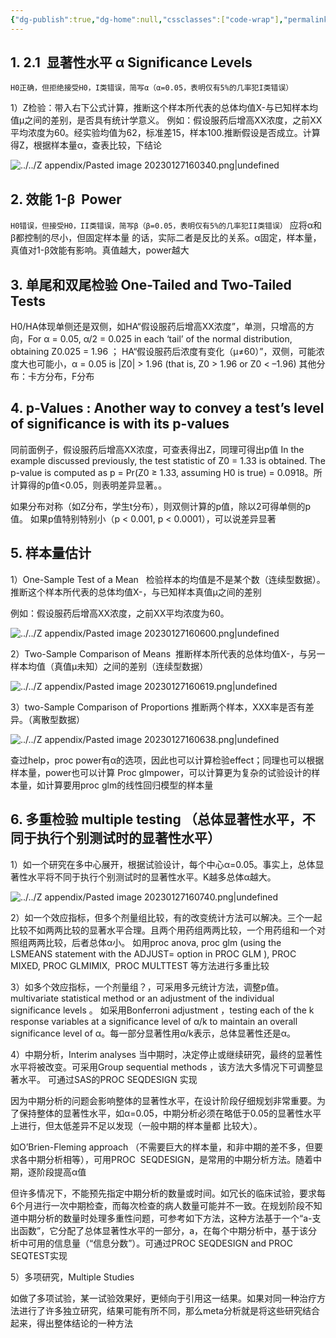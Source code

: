 ```yaml
---
{"dg-publish":true,"dg-home":null,"cssclasses":["code-wrap"],"permalink":"/03 STAT/书中的统计知识/第02章 假设检验相关概念/","dgPassFrontmatter":true}
---
```


## 1. 2.1  显著性水平 α Significance Levels

`H0正确，但拒绝接受H0，I类错误，简写α（α=0.05，表明仅有5%的几率犯I类错误）`

1）Z检验：带入右下公式计算，推断这个样本所代表的总体均值X-与已知样本均值μ之间的差别，是否具有统计学意义。
例如：假设服药后增高XX浓度，之前XX平均浓度为60。经实验均值为62，标准差15，样本100.推断假设是否成立。计算得Z，根据样本量α，查表比较，下结论

![../../Z appendix/Pasted image 20230127160340.png|undefined](/img/user/Z%20appendix/Pasted%20image%2020230127160340.png)

## 2. 效能 1-β  Power

`H0错误，但接受H0，II类错误，简写β（β=0.05，表明仅有5%的几率犯II类错误）`
应将α和β都控制的尽小，但固定样本量 的话，实际二者是反比的关系。α固定，样本量，真值对1-β效能有影响。真值越大，power越大

## 3. 单尾和双尾检验 One-Tailed and Two-Tailed Tests

H0/HA体现单侧还是双侧，如HA“假设服药后增高XX浓度”，单测，只增高的方向，For α = 0.05, α/2 = 0.025 in each ‘tail’ of the normal distribution, obtaining Z0.025 = 1.96 ；
HA“假设服药后浓度有变化（μ≠60）”，双侧，可能浓度大也可能小，α = 0.05 is |Z0| > 1.96 (that is, Z0 > 1.96 or Z0 < –1.96)
其他分布：卡方分布，F分布

## 4. p-Values : Another way to convey a test’s level of significance is with its p-values

同前面例子，假设服药后增高XX浓度，可查表得出Z，同理可得出p值
In the example discussed previously, the test statistic of Z0 = 1.33 is obtained. The p-value is computed as p = Pr(Z0 ≥ 1.33, assuming H0 is true) = 0.0918。所计算得的p值<0.05，则表明差异显著。。

如果分布对称（如Z分布，学生t分布），则双侧计算的p值，除以2可得单侧的p值。
如果p值特别特别小（p < 0.001, p < 0.0001），可以说差异显著

## 5. 样本量估计

1）One-Sample Test of a Mean   检验样本的均值是不是某个数（连续型数据）。推断这个样本所代表的总体均值X-，与已知样本真值μ之间的差别

例如：假设服药后增高XX浓度，之前XX平均浓度为60。

![../../Z appendix/Pasted image 20230127160600.png|undefined](/img/user/Z%20appendix/Pasted%20image%2020230127160600.png)

2）Two-Sample Comparison of Means  推断样本所代表的总体均值X-，与另一样本均值（真值μ未知）之间的差别（连续型数据）

![../../Z appendix/Pasted image 20230127160619.png|undefined](/img/user/Z%20appendix/Pasted%20image%2020230127160619.png)

3）two-Sample Comparison of Proportions 推断两个样本，XXX率是否有差异。（离散型数据）

![../../Z appendix/Pasted image 20230127160638.png|undefined](/img/user/Z%20appendix/Pasted%20image%2020230127160638.png)

查过help，proc power有α的选项，因此也可以计算检验effect；同理也可以根据样本量，power也可以计算
Proc glmpower，可以计算更为复杂的试验设计的样本量，如计算要用proc glm的线性回归模型的样本量

## 6. 多重检验 multiple testing （总体显著性水平，不同于执行个别测试时的显著性水平）

1）如一个研究在多中心展开，根据试验设计，每个中心α=0.05。事实上，总体显著性水平将不同于执行个别测试时的显著性水平。K越多总体α越大。

![../../Z appendix/Pasted image 20230127160740.png|undefined](/img/user/Z%20appendix/Pasted%20image%2020230127160740.png)

2）如一个效应指标，但多个剂量组比较，有的改变统计方法可以解决。三个一起比较不如两两比较的显著水平合理。且两个用药组两两比较，一个用药组和一个对照组两两比较，后者总体α小。
如用proc anova, proc glm (using the LSMEANS statement with the ADJUST= option in PROC GLM ), PROC MIXED, PROC GLMIMIX,  PROC MULTTEST 等方法进行多重比较

3）如多个效应指标，一个剂量组？，可采用多元统计方法，调整p值。multivariate statistical method or an adjustment of the individual significance levels 。
如采用Bonferroni adjustment ，testing each of the k response variables at a significance level of α/k to maintain an overall significance level of α。每一部分显著性用α/k表示，总体显著性还是α。

4）中期分析，Interim analyses
当中期时，决定停止或继续研究，最终的显著性水平将被改变。可采用Group sequential methods ，该方法大多情况下可调整显著水平。
可通过SAS的PROC SEQDESIGN 实现

因为中期分析的问题会影响整体的显著性水平，在设计阶段仔细规划非常重要。为了保持整体的显著性水平，如α=0.05，中期分析必须在略低于0.05的显著性水平上进行，但太低差异不足以发现（一般中期的样本量都 比较大）。

如O’Brien-Fleming approach （不需要巨大的样本量，和非中期的差不多，但要求各中期分析相等），可用PROC  SEQDESIGN，是常用的中期分析方法。随着中期，逐阶段提高α值

但许多情况下，不能预先指定中期分析的数量或时间。如冗长的临床试验，要求每6个月进行一次中期检查，而每次检查的病人数量可能并不一致。在规划阶段不知道中期分析的数量时处理多重性问题，可参考如下方法，这种方法基于一个“a-支出函数”，它分配了总体显著性水平的一部分，a，在每个中期分析中，基于该分析中可用的信息量（“信息分数”）。可通过PROC SEQDESIGN and PROC SEQTEST实现

5）多项研究，Multiple Studies

如做了多项试验，某一试验效果好，更倾向于引用这一结果。如果对同一种治疗方法进行了许多独立研究，结果可能有所不同，那么meta分析就是将这些研究结合起来，得出整体结论的一种方法